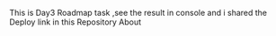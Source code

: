 This is Day3 Roadmap task ,see the result in console and i shared the Deploy link in this Repository About